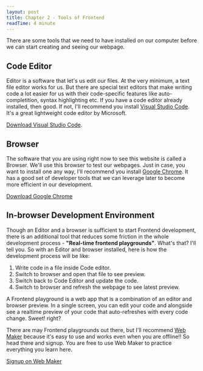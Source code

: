```yaml
---
layout: post
title: Chapter 2 - Tools of Frontend
readTime: 4 minute
---
```


There are some tools that we need to have installed on our computer before we can start creating and seeing our webpage.

## Code Editor

Editor is a software that let's us edit our files. At the very minimum, a text file editor works for us. But there are special text editors that make writing code a lot easier for us with their code-specific features like auto-completition, syntax highlighting etc. If you have a code editor already installed, then good. If not, I'll recommend you install <a href="https://code.visualstudio.com/download" rel="external">Visual Studio Code</a>. It's a great lightweight code editor by Microsoft.

<a href="https://code.visualstudio.com/download" rel="external">Download Visual Studio Code</a>.

## Browser

The software that you are using right now to see this website is called a Browser. We'll use this browser to test our webpages. Just in case, you want to install one any way, I'll recommend you install <a href="https://www.google.com/chrome/" rel="external">Google Chrome</a>. It has a good set of developer tools that we can leverage later to become more efficient in our development.

<a href="https://www.google.com/chrome/" rel="external">Download Google Chrome</a>

## In-browser Development Environment

Though an Editor and a browser is sufficient to start Frontend development, there is an additional tool that reduces some friction in the whole development process - **"Real-time frontend playgrounds"**. What's that? I'll tell you. So with an Editor and browser installed, here is how the development process will be like:

1. Write code in a file inside Code editor.
2. Switch to browser and open that file to see preview.
3. Switch back to Code Editor and update the code.
4. Switch to browser and refresh the webpage to see latest preview.

A Frontend playground is a web app that is a combination of an editor and browser preview. In a single screen, you can edit your code and alongside see a realtime preview of your code that auto-refreshes with every code change. Sweet! right?

There are may Frontend playgrounds out there, but I'll recommend <a href="https://webmakerapp.com/app/" rel="external">Web Maker</a> because it's easy to use and works even when you are offline!! So head there and signup. You are free to use Web Maker to practice everything you learn here.

<a href="https://webmakerapp.com/app/" rel="external">Signup on Web Maker</a>
